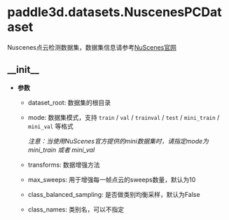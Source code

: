 # paddle3d.datasets.NuscenesPCDataset

  Nuscenes点云检测数据集，数据集信息请参考[NuScenes官网](https://www.nuscenes.org/)

## \_\_init\_\_

  * **参数**

    * dataset_root: 数据集的根目录

    * mode: 数据集模式，支持 `train` / `val` / `trainval` / `test` / `mini_train` / `mini_val` 等格式

        *注意：当使用NuScenes官方提供的mini数据集时，请指定mode为 mini_train 或者 mini_val*

    * transforms: 数据增强方法

    * max_sweeps: 用于增强每一帧点云的sweeps数量，默认为10

    * class_balanced_sampling: 是否做类别均衡采样，默认为False

    * class_names: 类别名，可以不指定
